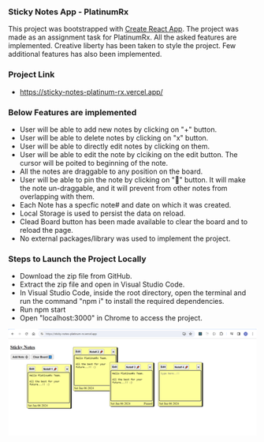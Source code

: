 ### Sticky Notes App - PlatinumRx

This project was bootstrapped with [Create React App](https://github.com/facebook/create-react-app).
The project was made as an assignment task for PlatinumRx.
All the asked features are implemented. Creative liberty has been taken to style the project. Few additional features has also been implemented.

### Project Link

- https://sticky-notes-platinum-rx.vercel.app/

### Below Features are implemented

- User will be able to add new notes by clicking on "+" button.
- User will be able to delete notes by clicking on "x" button.
- User will be able to directly edit notes by clicking on them.
- User will be able to edit the note by clciking on the edit button. The cursor will be poited to beginning of the note.
- All the notes are draggable to any position on the board.
- User will be able to pin the note by clicking on "📌" button. It will make the note un-draggable, and it will prevent from other notes from overlapping with them.
- Each Note has a specfic note# and date on which it was created.
- Local Storage is used to persist the data on reload.
- Clead Board button has been made available to clear the board and to reload the page.
- No external packages/library was used to implement the project.

### Steps to Launch the Project Locally

- Download the zip file from GitHub.
- Extract the zip file and open in Visual Studio Code.
- In Visual Studio Code, inside the root directory, open the terminal and run the command "npm i" to install the required dependencies.
- Run npm start
- Open "localhost:3000" in Chrome to access the project.

![Alt text](image.png)
